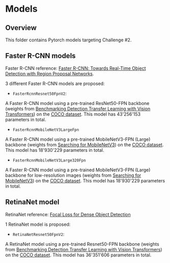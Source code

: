 # Models

## Overview

This folder contains Pytorch models targeting Challenge #2.

## Faster R-CNN models

Faster R-CNN reference: 
[Faster R-CNN: Towards Real-Time Object Detection with Region Proposal Networks](https://doi.org/10.48550/arXiv.1506.01497).

3 different Faster R-CNN models are proposed:

- `FasterRcnnResnet50FpnV2`: 

A Faster R-CNN model using a pre-trained ResNet50-FPN backbone (weights from 
[Benchmarking Detection Transfer Learning with Vision Transformers](https://doi.org/10.48550/arXiv.2111.11429)) 
on the [COCO dataset](https://cocodataset.org/). This model has 43'256'153 parameters in
total.

- `FasterRcnnMobileNetV3LargeFpn`

A Faster R-CNN model using a pre-trained MobileNetV3-FPN (Large) backbone (weights from 
[Searching for MobileNetV3](https://doi.org/10.48550/arXiv.1905.02244)) 
on the [COCO dataset](https://cocodataset.org/). This model has 18'930'229 parameters in
total.

- `FasterRcnnMobileNetV3Large320Fpn`

A Faster R-CNN model using a pre-trained MobileNetV3-FPN (Large) backbone for 
low-resolution images (weights from 
[Searching for MobileNetV3](https://doi.org/10.48550/arXiv.1905.02244)) 
on the [COCO dataset](https://cocodataset.org/). This model has 18'930'229 parameters in
total.

## RetinaNet model

RetinaNet reference: 
[Focal Loss for Dense Object Detection](https://doi.org/10.48550/arXiv.1708.02002)

1 RetinaNet model is proposed:

- `RetinaNetResnet50FpnV2`:

A RetinaNet model using a pre-trained Resnet50-FPN backbone (weights from 
[Benchmarking Detection Transfer Learning with Vision Transformers](https://doi.org/10.48550/arXiv.2111.11429)) 
on the [COCO dataset](https://cocodataset.org/). This model has 36'351'606 parameters in
total.
